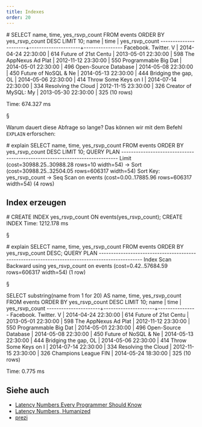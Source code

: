 ```yaml
---
title: Indexes
order: 20
---
```


<sql caption="Eine Abfrage die sehr lange dauert">
# SELECT name, time, yes_rsvp_count FROM events ORDER BY yes_rsvp_count DESC LIMIT 10;
         name         |        time         | yes_rsvp_count
----------------------+---------------------+----------------
 Facebook. Twitter. V | 2014-04-24 22:30:00 |            614
 Future of 21st Centu | 2013-05-01 22:30:00 |            598
 The AppNexus Ad Plat | 2012-11-12 23:30:00 |            550
 Programmable Big Dat | 2014-05-01 22:30:00 |            496
 Open-Source Database | 2014-05-08 22:30:00 |            450
 Future of NoSQL & Ne | 2014-05-13 22:30:00 |            444
 Bridging the gap, OL | 2014-05-06 22:30:00 |            414
 Throw Some Keys on I | 2014-07-14 22:30:00 |            334
 Resolving the Cloud  | 2012-11-15 23:30:00 |            326
 Creator of MySQL: My | 2013-05-30 22:30:00 |            325
 (10 rows)

Time: 674.327 ms
</sql>

§

Warum dauert diese Abfrage so lange?  Das können wir mit dem Befehl `EXPLAIN` erforschen:

<sql>
# explain SELECT name, time, yes_rsvp_count FROM events ORDER BY yes_rsvp_count DESC LIMIT 10;
                                 QUERY PLAN
----------------------------------------------------------------------------
 Limit  (cost=30988.25..30988.28 rows=10 width=54)
   ->  Sort  (cost=30988.25..32504.05 rows=606317 width=54)
         Sort Key: yes_rsvp_count
         ->  Seq Scan on events  (cost=0.00..17885.96 rows=606317 width=54)
(4 rows)
</sql>


## Index erzeugen

<sql>
# CREATE INDEX yes_rsvp_count ON events(yes_rsvp_count);
CREATE INDEX
Time: 1212.178 ms
</sql>


§

<sql>
# explain SELECT name, time, yes_rsvp_count FROM events ORDER BY yes_rsvp_count DESC;
                                           QUERY PLAN
------------------------------------------------------------------------------------------------
 Index Scan Backward using yes_rsvp_count on events  (cost=0.42..57684.59 rows=606317 width=54)
(1 row)
</sql>

§

<sql>
SELECT substring(name from 1 for 20) AS name, time, yes_rsvp_count FROM events ORDER BY yes_rsvp_count DESC LIMIT 10;
         name         |        time         | yes_rsvp_count
----------------------+---------------------+----------------
 Facebook. Twitter. V | 2014-04-24 22:30:00 |            614
 Future of 21st Centu | 2013-05-01 22:30:00 |            598
 The AppNexus Ad Plat | 2012-11-12 23:30:00 |            550
 Programmable Big Dat | 2014-05-01 22:30:00 |            496
 Open-Source Database | 2014-05-08 22:30:00 |            450
 Future of NoSQL & Ne | 2014-05-13 22:30:00 |            444
 Bridging the gap, OL | 2014-05-06 22:30:00 |            414
 Throw Some Keys on I | 2014-07-14 22:30:00 |            334
 Resolving the Cloud  | 2012-11-15 23:30:00 |            326
 Champions League FIN | 2014-05-24 18:30:00 |            325
(10 rows)

Time: 0.775 ms
</sql>


## Siehe auch

* [Latency Numbers Every Programmer Should Know ](https://gist.github.com/jboner/2841832)
* [Latency Numbers, Humanized](https://gist.github.com/hellerbarde/2843375#file-latency_humanized-markdown)
* [prezi](https://prezi.com/pdkvgys-r0y6/latency-numbers-for-programmers-web-development/)
